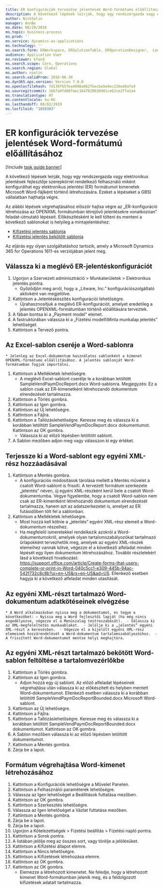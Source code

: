 ```yaml
---
title: ER konfigurációk tervezése jelentések Word-formátumú előállításához
description: A következő lépések leírják, hogy egy rendszergazda vagy elektronikus jelentések fejlesztője szerepkörrel rendelkező felhasználó miként konfigurálhat egy elektronikus jelentés formátumot kimenetek Microsoft Word-fájlként történő létrehozására.
author: NickSelin
manager: AnnBe
ms.date: 08/29/2018
ms.topic: business-process
ms.prod: ''
ms.service: dynamics-ax-applications
ms.technology: ''
ms.search.form: ERWorkspace, ERSolutionTable, EROperationDesigner,  LedgerJournalTable, LedgerJournalTransVendPaym
audience: Application User
ms.reviewer: kfend
ms.search.scope: Core, Operations
ms.search.region: Global
ms.author: nselin
ms.search.validFrom: 2016-06-30
ms.dyn365.ops.version: Version 7.0.0
ms.openlocfilehash: fd138fb5fea4098a862fbecba5e8ec226ed6afa9
ms.sourcegitcommit: 16bfa0fd08feec1647829630401ce62ce2ffa1a4
ms.translationtype: HT
ms.contentlocale: hu-HU
ms.lasthandoff: 08/02/2019
ms.locfileid: "1850303"
---
```

# <a name="design-er-configurations-to-generate-reports-in-word-format"></a>ER konfigurációk tervezése jelentések Word-formátumú előállításához

[!include [task guide banner](../../includes/task-guide-banner.md)]

A következő lépések leírják, hogy egy rendszergazda vagy elektronikus jelentések fejlesztője szerepkörrel rendelkező felhasználó miként konfigurálhat egy elektronikus jelentési (ER) formátumot kimenetek Microsoft Word-fájlként történő létrehozására. Ezeket a lépéseket a GBSI vállalatban hajthatja végre.

Az alábbi lépések végrehajtásához először hajtsa végre az „ER-konfiguráció létrehozása az OPENXML formátumban létrejövő jelentésekre vonatkozóan” feladat-útmutató lépéseit. Előkészítésként le kell tölteni és menteni a következő sablonokat is helyileg a mintajelentéshez:

- [Kifizetési jelentés sablonja](https://go.microsoft.com/fwlink/?linkid=862266)
- [Kifizetési jelentés bekötött sablonja](https://go.microsoft.com/fwlink/?linkid=862266)


Az eljárás egy olyan szolgáltatáshoz tartozik, amely a Microsoft Dynamics 365 for Operations 1611-es verziójában jelent meg.


## <a name="select-the-existing-er-report-configuration"></a>Válassza ki a meglévő ER-jelentéskonfigurációt
1. Ugorjon a Szervezeti adminisztráció > Munkaterületek > Elektronikus jelentés pontra.
    * Győződjön meg arról, hogy a „Litware, Inc.” konfigurációszolgáltató aktívként van megjelölve.  
2. Kattintson a Jelentéskészítés konfigurációi lehetőségre.
    * Újrahasznosítjuk a meglévő ER-konfigurációt, amelyet eredetileg a jelentés OPENXML-formátumban történő előállítására terveztek.  
3. A fában bontsa ki a „Payment model” elemet.
4. A fastruktúrában válassza ki a „Fizetési modell\Minta munkalap jelentés” lehetőséget.
5. Kattintson a Tervező pontra.

## <a name="replace-the-excel-template-with-the-word-template"></a>Az Excel-sablon cseréje a Word-sablonra
    * Jelenleg az Excel-dokumentum használatos sablonként a kimenet OPENXML-formátumú előállításához. A jelentés sablonját Word-formátumban fogjuk importálni.  
1. Kattintson a Mellékletek lehetőségre.
    * A meglévő Excel-sablont cserélje le a korábban letöltött SampleVendPaymDocReport.docx Word-sablonra. Megjegyzés: Ez a sablon csak az ER-kimenetként létrehozandó dokumentum elrendezését tartalmazza.  
2. Kattintson a Törlés gombra.
3. Kattintson az Igen gombra.
4. Kattintson az Új lehetőségre.
5. Kattintson a Fájlra.
6. Kattintson a Tallózáslehetőségre. Keresse meg és válassza ki a korábban letöltött SampleVendPaymDocReport.docx dokumentumot. Kattintson az OK gombra.
    * Válassza ki az előző lépésben letöltött sablont.  
7. A Sablon mezőben adjon meg vagy válasszon ki egy értéket.

## <a name="extend-the-word-template-by-adding-a-custom-xml-part"></a>Terjessze ki a Word-sablont egy egyéni XML-rész hozzáadásával
1. Kattintson a Mentés gombra.
    * A konfigurációs módosítások tárolása mellett a Mentés művelet a csatolt Word-sablont is frissíti. A tervezett formátum szerkezete „jelentés” néven, új egyéni XML-részként kerül bele a csatolt Word-dokumentumba. Vegye figyelembe, hogy a csatolt Word-sablon nem csak az ER-kimentként létrehozandó dokumentum elrendezését tartalmazza, hanem azt az adatszerkezetet is, amelyet az ER futásidőben tölt fel a sablonban.  
2. Kattintson a Mellékletek lehetőségre.
    * Most hozzá kell kötnie a „jelentés” egyéni XML-rész elemeit a Word-dokumentum részeihez.  
    * Ha megfelelő ismeretekkel rendelkezik azokról a Word-dokumentumokról, amelyek olyan tartalomszabályozókat tartalmazó űrlapokként tervezhetők meg, amelyek az egyéni XML-részek elemeihez vannak kötve, végezze el a következő alfeladat minden lépését egy ilyen dokumentum létrehozásához. További részletekért lásd a következő hivatkozást: https://support.office.com/article/Create-forms-that-users-complete-or-print-in-Word-040c5cc1-e309-445b-94ac-542f732c8c8b?ui=en-US&rs=en-US&ad=US. Ellenkező esetben hagyja ki a következő alfeladat minden utasítását.  

## <a name="get-word-with-custom-xml-part-to-do-data-bindings"></a>Az egyéni XML-részt tartalmazó Word-dokumentum adatkötéseinek elvégzése
    * A Word alkalmazásban nyissa meg a dokumentumot, és tegye a következőket: – Nyissa meg a Word fejlesztői lapját (ha még nincs engedélyezve, végezze el a Menüszalag testreszabását).  - Válassza ki az XML-megfeleltetés munkaablakot.  - Jelölje ki a „jelentés” egyéni XML-részt a keresésben.  - Végezze el a kijelölt egyéni XML-rész elemeinek hozzárendelését a Word-dokumentum tartalomszabályozóihoz.  - A frissített Word-dokumentumot mentse helyi meghajtóra.  

## <a name="upload-the-word-template-with-custom-xml-part-bounded-to-content-controls"></a>Az egyéni XML-részt tartalmazó bekötött Word-sablon feltöltése a tartalomvezérlőkbe
1. Kattintson a Törlés gombra.
2. Kattintson az Igen gombra.
    * Adjon hozzá egy új sablont. Az előző alfeladat lépéseinek végrehajtása után válassza ki az előkészített és helyben mentett Word-dokumentumot. Ellenkező esetben válassza ki a korábban letöltött SampleVendPaymDocReportBounded.docx Microsoft Word-sablont.  
3. Kattintson az Új lehetőségre.
4. Kattintson a Fájlra.
5. Kattintson a Tallózáslehetőségre. Keresse meg és válassza ki a korábban letöltött SampleVendPaymDocReportBounded.docx dokumentumot. Kattintson az OK gombra.
6. A Sablon mezőben válassza ki az előző lépésben letöltött dokumentumot.
7. Kattintson a Mentés gombra.
8. Zárja be a lapot.

## <a name="execute-the-format-to-create-word-output"></a>Formátum végrehajtása Word-kimenet létrehozásához
1. Kattintson a Konfigurációk lehetőségre a Művelet Panelen.
2. Kattintson a Felhasználói paraméterek lehetőségre.
3. Válassza az Igen lehetőséget a Beállítások futtatása mezőben.
4. Kattintson az OK gombra.
5. Kattintson a Szerkesztés lehetőségre.
6. Válassza az Igen lehetőséget a Vázlat futtatása mezőben.
7. Kattintson a Mentés gombra.
8. Zárja be a lapot.
9. Zárja be a lapot.
10. Ugorjon a Kötelezettségek > Fizetési beállítás > Fizetési napló pontra.
11. Kattintson a Sorok pontra.
12. A listában jelölje meg az összes sort, vagy törölje a jelölésüket.
13. Kattintson a Kifizetési állapot elemre.
14. Kattintson a Nincs lehetőségre.
15. Kattintson a Kifizetések létrehozása elemre.
16. Kattintson az OK gombra.
17. Kattintson az OK gombra.
    * Elemezze a létrehozott kimenetet. Ne feledje, hogy a létrehozott kimenet Word-formátumban jelenik meg, és a feldolgozott kifizetések adatait tartalmazza.  

